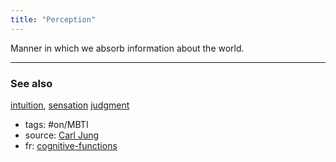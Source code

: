 ```yaml
---
title: "Perception"
---
```



Manner in which we absorb information about the world.

-------------
### See also
[intuition](intuition.md), [sensation](sensation.md)
[judgment](judgment.md) 

- tags: #on/MBTI 
- source: [Carl Jung](Σ-carl-jung.md)
- fr: [cognitive-functions](cognitive-functions.md)